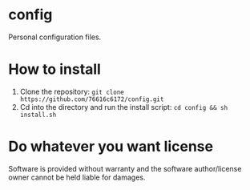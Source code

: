 # config
Personal configuration files.

# How to install
1. Clone the repository: `git clone https://github.com/76616c6172/config.git`
1. Cd into the directory and run the install script: `cd config && sh install.sh`

# Do whatever you want license
Software is provided without warranty and the software author/license owner cannot be held liable for damages.
